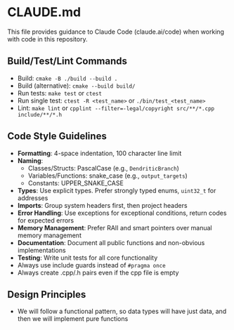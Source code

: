 # CLAUDE.md

This file provides guidance to Claude Code (claude.ai/code) when working with code in this repository.

## Build/Test/Lint Commands
- Build: `cmake -B ./build --build .`
- Build (alternative): `cmake --build build/`
- Run tests: `make test` or `ctest`
- Run single test: `ctest -R <test_name>` or `./bin/test_<test_name>`
- Lint: `make lint` or `cpplint --filter=-legal/copyright src/**/*.cpp include/**/*.h`

## Code Style Guidelines
- **Formatting**: 4-space indentation, 100 character line limit
- **Naming**: 
  - Classes/Structs: PascalCase (e.g., `DendriticBranch`)
  - Variables/Functions: snake_case (e.g., `output_targets`)
  - Constants: UPPER_SNAKE_CASE
- **Types**: Use explicit types. Prefer strongly typed enums, `uint32_t` for addresses
- **Imports**: Group system headers first, then project headers
- **Error Handling**: Use exceptions for exceptional conditions, return codes for expected errors
- **Memory Management**: Prefer RAII and smart pointers over manual memory management
- **Documentation**: Document all public functions and non-obvious implementations
- **Testing**: Write unit tests for all core functionality
- Always use include guards instead of `#pragma once`
- Always create .cpp/.h pairs even if the cpp file is empty

## Design Principles
- We will follow a functional pattern, so data types will have just data, and then we will implement pure functions
